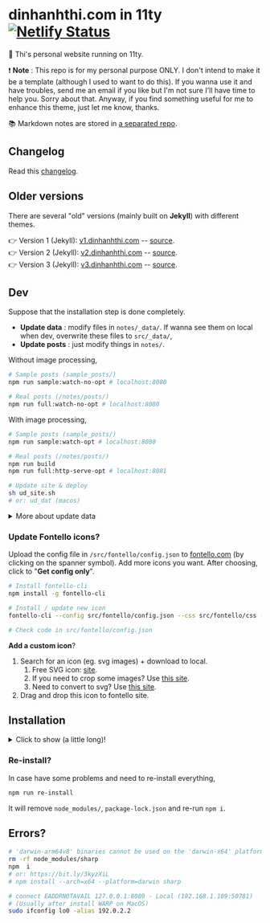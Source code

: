 # dinhanhthi.com in 11ty [![Netlify Status](https://api.netlify.com/api/v1/badges/ace14869-1b28-471b-ad0f-5f1f7defa382/deploy-status)](https://app.netlify.com/sites/inspiring-goldstine-cfc130/deploys)

👋 Thi's personal website running on 11ty.

❗ **Note** : This repo is for my personal purpose ONLY. I don't intend to make it be a template (although I used to want to do this). If you wanna use it and have troubles, send me an email if you like but I'm not sure I'll have time to help you. Sorry about that. Anyway, if you find something useful for me to enhance this theme, just let me know, thanks.

📚 Markdown notes are stored in [a separated repo](https://github.com/dinhanhthi/notes).

## Changelog

Read this [changelog](./CHANGELOG.md).

## Older versions

There are several "old" versions (mainly built on **Jekyll**) with different themes.

👉 Version 1 (Jekyll): [v1.dinhanhthi.com](https://v1.dinhanhthi.com) -- [source](https://github.com/dinhanhthi/dinhanhthi.com-v1).<br />
👉 Version 2 (Jekyll): [v2.dinhanhthi.com](https://v2.dinhanhthi.com) -- [source](https://github.com/dinhanhthi/dinhanhthi.com-v2).<br />
👉 Version 3 (Jekyll): [v3.dinhanhthi.com](https://v3.dinhanhthi.com) -- [source](https://github.com/dinhanhthi/dinhanhthi.com-v3).

## Dev

Suppose that the installation step is done completely.

- **Update data** : modify files in `notes/_data/`. If wanna see them on local when dev, overwrite these files to `src/_data/`,
- **Update posts** : just modify things in `notes/`.

Without image processing,

``` bash
# Sample posts (sample_posts/)
npm run sample:watch-no-opt # localhost:8080

# Real posts (/notes/posts/)
npm run full:watch-no-opt # localhost:8080
```

With image processing,

``` bash
# Sample posts (sample_posts/)
npm run sample:watch-opt # localhost:8080

# Real posts (/notes/posts/)
npm run build
npm run full:http-serve-opt # localhost:8081
```

``` bash
# Update site & deploy
sh ud_site.sh
# or: ud_dat (macos)
```

<details><summary>More about update data</summary>

Informations must be duplicated both in `src/_data/` and `notes/_data` : `csp.js`, `env.js`, `googleanalytics.js`, `helpers.js`, `settings.json`. Other words: add something in these files, must add in both places. Other files, just modify in `notes/_data` except that we need some info for the sample theme.
</details>

### Update Fontello icons?

Upload the config file in `/src/fontello/config.json` to [fontello.com](https://fontello.com/) (by clicking on the spanner symbol). Add more icons you want. After choosing, click to "**Get config only**".

```bash
# Install fontello-cli
npm install -g fontello-cli

# Install / update new icon
fontello-cli --config src/fontello/config.json --css src/fontello/css --font src/fontello/font install

# Check code in src/fontello/config.json
```

**Add a custom icon**?

1. Search for an icon (eg. svg images) + download to local.
   1. Free SVG icon: [site](https://uxwing.com/).
   2. If you need to crop some images? Use [this site](https://www.iloveimg.com/crop-image).
   3. Need to convert to svg? Use [this site](https://www.pngtosvg.com/).
2. Drag and drop this icon to fontello site.

## Installation

<details>
<summary>Click to show (a little long)!</summary>

At the first time after cloning,

```bash
# Install nodejs
# https://github.com/nodesource/distributions/blob/master/README.md#installation-instructions

npm i # Run once

sh getting_start.sh # Run once
```

```bash
# Any problem with sharp?
# Try to change the python path to python2
# Best practice: create a python env containing python just for this task!

# In case, python2 installed but it's not currently default
# Choose python version in npm with
npm config set python python2
```

```bash
# Problems with libvips (MacOS??)? => install it first
brew install vips
# Then again,
npm i
```

Dev mode,

```bash
# Install before
sudo npm install http-server -g

# Create \_live & Clone dat.com/\_site
sh getting_started.sh

# Local watch (for developing theme)
npm run local:watch # using sample notes
npm run local:watch-full # using real notes

# Goto http://localhost:8080
# Local serve (see a full remote page locally)
# Remark: Make sure running "npm run build" at least once!
npm run local:http-serve

# It will serve a full site locally
# Go to http://localhost:8081
# Each time wanna update the changes (eg. posts)
npm run build

# Update site (publish to \_site and netlify)?
sh ud_site.sh
````

```bash
# Make a shortcut on the system?
update_dat='cd ~/git/dinhanhthi.com && sh ud_site.sh && cd -1'
```
</details>

### Re-install?

In case have some problems and need to re-install everything,

```bash
npm run re-install
```

It will remove `node_modules/`, `package-lock.json` and re-run `npm i`.

## Errors?

```bash
# 'darwin-arm64v8' binaries cannot be used on the 'darwin-x64' platform
rm -rf node_modules/sharp
npm  i
# or: https://bit.ly/3kyzXiL
# npm install --arch=x64 --platform=darwin sharp
```

```bash
# connect EADDRNOTAVAIL 127.0.0.1:8080 - Local (192.168.1.109:50781)
# (Usually after install WARP on MacOS)
sudo ifconfig lo0 -alias 192.0.2.2
```
